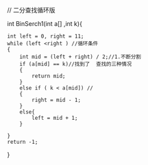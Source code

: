 // 二分查找循环版

int BinSerch1(int a[] ,int k){

    int left = 0, right = 11;
    while (left <right ) //循环条件
    {
        int mid = (left + right) / 2;//1.不断分割
        if (a[mid] == k)//找到了  查找的三种情况
        {
            return mid;
        }
        else if ( k < a[mid]) //
        {
            right = mid - 1;
        }
        else{
            left = mid + 1;
        }

    }
    return -1;
}




